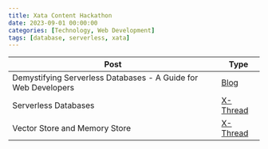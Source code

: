 ```yaml
---
title: Xata Content Hackathon
date: 2023-09-01 00:00:00
categories: [Technology, Web Development]
tags: [database, serverless, xata]
---
```



| Post | Type |
|--|--|
| Demystifying Serverless Databases - A Guide for Web Developers | [Blog](https://www.aadarshkannan.tech/posts/Demystifying-Serverless-Databases/) |
| Serverless Databases | [X-Thread](https://x.com/dotAadarsh/status/1698584211958239360?s=20) |
| Vector Store and Memory Store | [X-Thread](https://x.com/dotAadarsh/status/1701120892145992103?s=20) |
